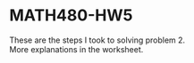 MATH480-HW5
===========
These are the steps I took to solving problem 2.  
More explanations in the worksheet.
